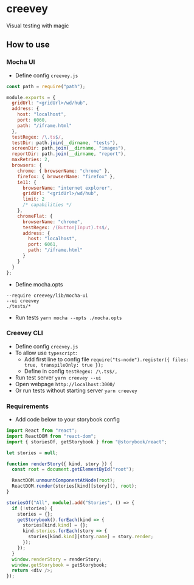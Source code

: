# creevey

Visual testing with magic

## How to use

### Mocha UI

- Define config `creevey.js`

```js
const path = require("path");

module.exports = {
  gridUrl: "<gridUrl>/wd/hub",
  address: {
    host: "localhost",
    port: 6060,
    path: "/iframe.html"
  },
  testRegex: /\.ts$/,
  testDir: path.join(__dirname, "tests"),
  screenDir: path.join(__dirname, "images"),
  reportDir: path.join(__dirname, "report"),
  maxRetries: 2,
  browsers: {
    chrome: { browserName: "chrome" },
    firefox: { browserName: "firefox" },
    ie11: {
      browserName: "internet explorer",
      gridUrl: "<gridUrl>/wd/hub",
      limit: 2
      /* capabilities */
    },
    chromeFlat: {
      browserName: "chrome",
      testRegex: /(Button|Input).ts$/,
      address: {
        host: "localhost",
        port: 6061,
        path: "/iframe.html"
      }
    }
  }
};
```

- Define mocha.opts

```
--require creevey/lib/mocha-ui
--ui creevey
./tests/*
```

- Run tests `yarn mocha --opts ./mocha.opts`

### Creevey CLI

- Define config `creevey.js`
- To allow use `typescript`:
  - Add first line to config file `require("ts-node").register({ files: true, transpileOnly: true });`
  - Define in config `testRegex: /\.ts$/,`
- Run test server `yarn creevey --ui`
- Open webpage `http://localhost:3000/`
- Or run tests without starting server `yarn creevey`

### Requirements

- Add code below to your storybook config

```ts
import React from "react";
import ReactDOM from "react-dom";
import { storiesOf, getStorybook } from "@storybook/react";

let stories = null;

function renderStory({ kind, story }) {
  const root = document.getElementById("root");

  ReactDOM.unmountComponentAtNode(root);
  ReactDOM.render(stories[kind][story](), root);
}

storiesOf("All", module).add("Stories", () => {
  if (!stories) {
    stories = {};
    getStorybook().forEach(kind => {
      stories[kind.kind] = {};
      kind.stories.forEach(story => {
        stories[kind.kind][story.name] = story.render;
      });
    });
  }
  window.renderStory = renderStory;
  window.getStorybook = getStorybook;
  return <div />;
});
```
